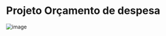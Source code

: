 # Projeto Orçamento de despesa
![image](https://user-images.githubusercontent.com/90106463/234576652-07ede741-faa0-41e6-a37d-fbdf11779914.png)
